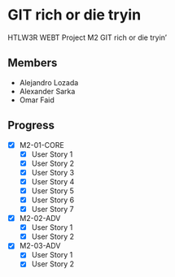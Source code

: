 # GIT rich or die tryin
HTLW3R WEBT Project M2 GIT rich or die tryin’

## Members
- Alejandro Lozada
- Alexander Sarka
- Omar Faid

## Progress
- [X] M2-01-CORE
  - [X] User Story 1
  - [x] User Story 2
  - [X] User Story 3
  - [X] User Story 4
  - [X] User Story 5
  - [X] User Story 6
  - [X] User Story 7
- [X] M2-02-ADV
  - [X] User Story 1
  - [X] User Story 2
- [X] M2-03-ADV
  - [X] User Story 1
  - [X] User Story 2